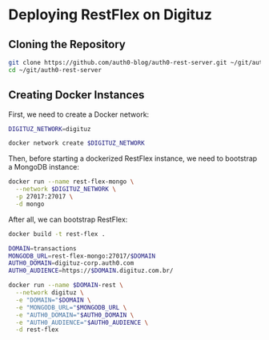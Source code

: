 # Deploying RestFlex on Digituz

## Cloning the Repository

```bash
git clone https://github.com/auth0-blog/auth0-rest-server.git ~/git/auth0-rest-server
cd ~/git/auth0-rest-server
```

## Creating Docker Instances

First, we need to create a Docker network:

```bash
DIGITUZ_NETWORK=digituz

docker network create $DIGITUZ_NETWORK
```

Then, before starting a dockerized RestFlex instance, we need to bootstrap a MongoDB instance:

```bash
docker run --name rest-flex-mongo \
  --network $DIGITUZ_NETWORK \
  -p 27017:27017 \
  -d mongo
```

After all, we can bootstrap RestFlex:

```bash
docker build -t rest-flex .

DOMAIN=transactions
MONGODB_URL=rest-flex-mongo:27017/$DOMAIN
AUTH0_DOMAIN=digituz-corp.auth0.com
AUTH0_AUDIENCE=https://$DOMAIN.digituz.com.br/

docker run --name $DOMAIN-rest \
  --network digituz \
  -e "DOMAIN="$DOMAIN \
  -e "MONGODB_URL="$MONGODB_URL \
  -e "AUTH0_DOMAIN="$AUTH0_DOMAIN \
  -e "AUTH0_AUDIENCE="$AUTH0_AUDIENCE \
  -d rest-flex
```
